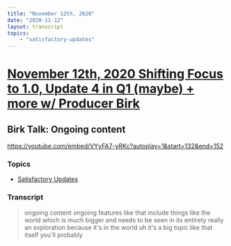 ```yaml
---
title: "November 12th, 2020"
date: "2020-11-12"
layout: transcript
topics: 
    - "satisfactory-updates"
---
```

# [November 12th, 2020 Shifting Focus to 1.0, Update 4 in Q1 (maybe) + more w/ Producer Birk](../2020-11-12.md)
## Birk Talk: Ongoing content
https://youtube.com/embed/VYyFA7-yRKc?autoplay=1&start=132&end=152
### Topics
* [Satisfactory Updates](../topics/satisfactory-updates.md)

### Transcript

> ongoing content ongoing features like
> that include things like
> the world which is much bigger and needs
> to be seen in
> its entirety really an exploration
> because it's in the world uh it's a big
> topic like that itself you'll probably
